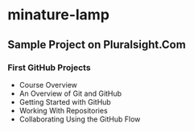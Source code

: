 # minature-lamp
## Sample Project on Pluralsight.Com
### First GitHub Projects

- Course Overview
- An Overview of Git and GitHub
- Getting Started with GitHub
- Working With Repositories
- Collaborating Using the GitHub Flow
